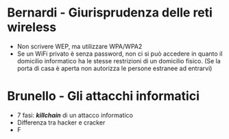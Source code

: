 # Bernardi - Giurisprudenza delle reti wireless

- Non scrivere WEP, ma utilizzare WPA/WPA2
- Se un WiFi privato è senza password, non ci si può accedere in quanto il domicilio informatico ha le stesse restrizioni di un domicilio fisico.
(Se la porta di casa è aperta non autorizza le persone estranee ad entrarvi)

# Brunello - Gli attacchi informatici
- 7 fasi: ***killchain*** di un attacco informatico
- Differenza tra hacker e cracker
- F
<!--stackedit_data:
eyJoaXN0b3J5IjpbLTEwMzcwOTM3NSwyMTA5NzUyNDg2LC0xMz
QwNzc0NzAzLC0xMzQwNzc0NzAzXX0=
-->